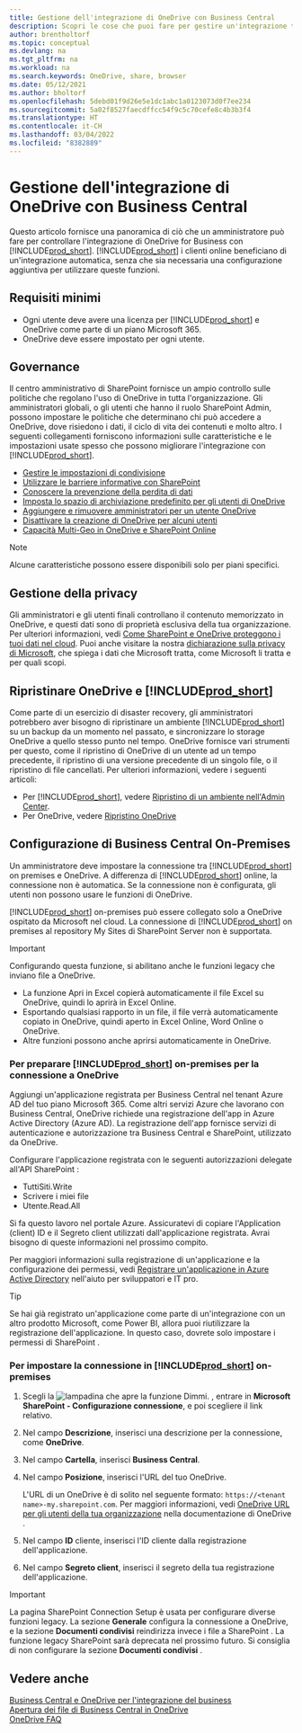 ```yaml
---
title: Gestione dell'integrazione di OneDrive con Business Central
description: Scopri le cose che puoi fare per gestire un'integrazione tra Business Central e OneDrive for Business.
author: brentholtorf
ms.topic: conceptual
ms.devlang: na
ms.tgt_pltfrm: na
ms.workload: na
ms.search.keywords: OneDrive, share, browser
ms.date: 05/12/2021
ms.author: bholtorf
ms.openlocfilehash: 5debd01f9d26e5e1dc1abc1a0123073d0f7ee234
ms.sourcegitcommit: 5a02f8527faecdffcc54f9c5c70cefe8c4b3b3f4
ms.translationtype: HT
ms.contentlocale: it-CH
ms.lasthandoff: 03/04/2022
ms.locfileid: "8382889"
---
```

# <a name="managing-onedrive-integration-with-business-central"></a>Gestione dell'integrazione di OneDrive con Business Central 
Questo articolo fornisce una panoramica di ciò che un amministratore può fare per controllare l'integrazione di OneDrive for Business con [!INCLUDE[prod_short](includes/prod_short.md)]. [!INCLUDE[prod_short](includes/prod_short.md)] i clienti online beneficiano di un'integrazione automatica, senza che sia necessaria una configurazione aggiuntiva per utilizzare queste funzioni. 

## <a name="minimum-requirements"></a>Requisiti minimi

* Ogni utente deve avere una licenza per [!INCLUDE[prod_short](includes/prod_short.md)] e OneDrive come parte di un piano Microsoft 365.
* OneDrive deve essere impostato per ogni utente.

## <a name="governance"></a>Governance
Il centro amministrativo di SharePoint fornisce un ampio controllo sulle politiche che regolano l'uso di OneDrive in tutta l'organizzazione. Gli amministratori globali, o gli utenti che hanno il ruolo SharePoint Admin, possono impostare le politiche che determinano chi può accedere a OneDrive, dove risiedono i dati, il ciclo di vita dei contenuti e molto altro. I seguenti collegamenti forniscono informazioni sulle caratteristiche e le impostazioni usate spesso che possono migliorare l'integrazione con [!INCLUDE[prod_short](includes/prod_short.md)]. 

* [Gestire le impostazioni di condivisione](/sharepoint/turn-external-sharing-on-or-off)
* [Utilizzare le barriere informative con SharePoint](/sharepoint/information-barriers)
* [Conoscere la prevenzione della perdita di dati](/microsoft-365/compliance/dlp-learn-about-dlp)
* [Imposta lo spazio di archiviazione predefinito per gli utenti di OneDrive ](/onedrive/set-default-storage-space)
* [Aggiungere e rimuovere amministratori per un utente OneDrive](/sharepoint/manage-user-profiles#add-and-remove-admins-for-a-users-onedrive)
* [Disattivare la creazione di OneDrive per alcuni utenti](/sharepoint/manage-user-profiles#disable-onedrive-creation-for-some-users)
* [Capacità Multi-Geo in OneDrive e SharePoint Online](/microsoft-365/enterprise/multi-geo-capabilities-in-onedrive-and-sharepoint-online-in-microsoft-365)

> [!NOTE]
> Alcune caratteristiche possono essere disponibili solo per piani specifici.

## <a name="managing-privacy"></a>Gestione della privacy
Gli amministratori e gli utenti finali controllano il contenuto memorizzato in OneDrive, e questi dati sono di proprietà esclusiva della tua organizzazione. Per ulteriori informazioni, vedi [Come SharePoint e OneDrive proteggono i tuoi dati nel cloud](/sharepoint/safeguarding-your-data). Puoi anche visitare la nostra [dichiarazione sulla privacy di Microsoft](https://privacy.microsoft.com/en-us/privacystatement), che spiega i dati che Microsoft tratta, come Microsoft li tratta e per quali scopi.

## <a name="restoring-onedrive-and-prod_short"></a>Ripristinare OneDrive e [!INCLUDE[prod_short](includes/prod_short.md)]
Come parte di un esercizio di disaster recovery, gli amministratori potrebbero aver bisogno di ripristinare un ambiente [!INCLUDE[prod_short](includes/prod_short.md)] su un backup da un momento nel passato, e sincronizzare lo storage OneDrive a quello stesso punto nel tempo. OneDrive fornisce vari strumenti per questo, come il ripristino di OneDrive di un utente ad un tempo precedente, il ripristino di una versione precedente di un singolo file, o il ripristino di file cancellati. Per ulteriori informazioni, vedere i seguenti articoli:

* Per [!INCLUDE[prod_short](includes/prod_short.md)], vedere [Ripristino di un ambiente nell'Admin Center](/dynamics365/business-central/dev-itpro/administration/tenant-admin-center-backup-restore).
* Per OneDrive, vedere [Ripristino OneDrive](https://support.microsoft.com/en-us/office/restore-your-onedrive-fa231298-759d-41cf-bcd0-25ac53eb8a15?ui=en-us&rs=en-us&ad=us)

## <a name="configuring-business-central-on-premises"></a>Configurazione di Business Central On-Premises

Un amministratore deve impostare la connessione tra [!INCLUDE[prod_short](includes/prod_short.md)] on premises e OneDrive. A differenza di [!INCLUDE[prod_short](includes/prod_short.md)] online, la connessione non è automatica. Se la connessione non è configurata, gli utenti non possono usare le funzioni di OneDrive. 

[!INCLUDE[prod_short](includes/prod_short.md)] on-premises può essere collegato solo a OneDrive ospitato da Microsoft nel cloud. La connessione di [!INCLUDE[prod_short](includes/prod_short.md)] on premises al repository My Sites di SharePoint Server non è supportata.

> [!IMPORTANT]
> Configurando questa funzione, si abilitano anche le funzioni legacy che inviano file a OneDrive.  
>
>* La funzione Apri in Excel copierà automaticamente il file Excel su OneDrive, quindi lo aprirà in Excel Online. 
>* Esportando qualsiasi rapporto in un file, il file verrà automaticamente copiato in OneDrive, quindi aperto in Excel Online, Word Online o OneDrive. 
>* Altre funzioni possono anche aprirsi automaticamente in OneDrive.

### <a name="to-prepare-prod_short-on-premises-for-connecting-to-onedrive"></a>Per preparare [!INCLUDE[prod_short](includes/prod_short.md)] on-premises per la connessione a OneDrive

<!-- 
1. For the best experience Configure Azure Active Directory (AD) authentication.

   For more information, see [Authenticating Business Central Users with Azure Active Directory](/dynamics365/business-central/dev-itpro/administration/authenticating-users-with-azure-active-directory)-->

Aggiungi un'applicazione registrata per Business Central nel tenant Azure AD del tuo piano Microsoft 365. Come altri servizi Azure che lavorano con Business Central, OneDrive richiede una registrazione dell'app in Azure Active Directory (Azure AD). La registrazione dell'app fornisce servizi di autenticazione e autorizzazione tra Business Central e SharePoint, utilizzato da OneDrive.

Configurare l'applicazione registrata con le seguenti autorizzazioni delegate all'API SharePoint :

- TuttiSiti.Write
- Scrivere i miei file
- Utente.Read.All 

Si fa questo lavoro nel portale Azure. Assicuratevi di copiare l'Application (client) ID e il Segreto client utilizzati dall'applicazione registrata. Avrai bisogno di queste informazioni nel prossimo compito.

Per maggiori informazioni sulla registrazione di un'applicazione e la configurazione dei permessi, vedi [Registrare un'applicazione in Azure Active Directory](/dynamics365/business-central/dev-itpro/administration/register-app-azure#register-an-application-in-azure-active-directory) nell'aiuto per sviluppatori e IT pro.

> [!TIP]
> Se hai già registrato un'applicazione come parte di un'integrazione con un altro prodotto Microsoft, come Power BI, allora puoi riutilizzare la registrazione dell'applicazione. In questo caso, dovrete solo impostare i permessi di SharePoint .

### <a name="to-set-up-the-connection-in-prod_short-on-premises"></a>Per impostare la connessione in [!INCLUDE[prod_short](includes/prod_short.md)] on-premises

<!--
> [!NOTE]
> This requires the following types of authentication credentials:
>
> * Windows
> * NavUserPassword
> * Azure Active Directory
-->
1. Scegli la ![lampadina che apre la funzione Dimmi.](media/ui-search/search_small.png "Dimmi cosa vuoi fare") , entrare in **Microsoft SharePoint - Configurazione connessione**, e poi scegliere il link relativo.
2. Nel campo **Descrizione**, inserisci una descrizione per la connessione, come **OneDrive**.
3. Nel campo **Cartella**, inserisci **Business Central**.
4. Nel campo **Posizione**, inserisci l'URL del tuo OneDrive.

    L'URL di un OneDrive è di solito nel seguente formato: `https://<tenant name>-my.sharepoint.com`. Per maggiori informazioni, vedi [OneDrive URL per gli utenti della tua organizzazione](/onedrive/list-onedrive-urls) nella documentazione di OneDrive .
5. Nel campo **ID** cliente, inserisci l'ID cliente dalla registrazione dell'applicazione.
6. Nel campo **Segreto client**, inserisci il segreto della tua registrazione dell'applicazione. 
   <!-- 
   For information about how to find the URLs, see the following:
   * [How to find your SharePoint server URL]
   * [How to find your OneDrive URL]-->

> [!IMPORTANT]
> La pagina SharePoint Connection Setup è usata per configurare diverse funzioni legacy. La sezione **Generale** configura la connessione a OneDrive, e la sezione **Documenti condivisi** reindirizza invece i file a SharePoint . La funzione legacy SharePoint sarà deprecata nel prossimo futuro. Si consiglia di non configurare la sezione **Documenti condivisi** .

## <a name="see-also"></a>Vedere anche
[Business Central e OneDrive per l'integrazione del business](across-onedrive-overview.md)  
[Apertura dei file di Business Central in OneDrive](across-share-onedrive.md)  
[OneDrive FAQ](admin-onedrive-faq.md)

